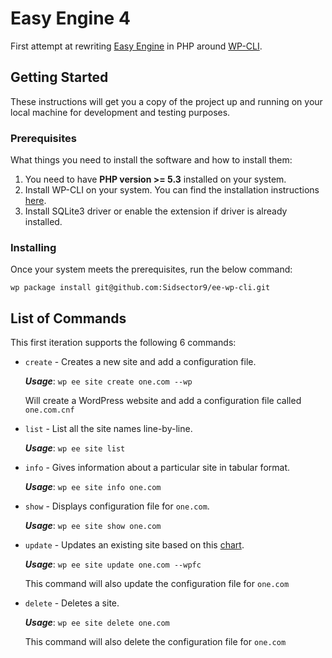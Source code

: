 # Easy Engine 4

First attempt at rewriting [Easy Engine](https://easyengine.io/) in PHP around [WP-CLI](http://wp-cli.org/).

## Getting Started

These instructions will get you a copy of the project up and running on your local machine for development and testing purposes.

### Prerequisites

What things you need to install the software and how to install them:

 1. You need to have **PHP version >= 5.3** installed on your system.
 2. Install WP-CLI on your system. You can find the installation instructions [here](http://wp-cli.org/#installing).
 3. Install SQLite3 driver or enable the extension if driver is already installed.

### Installing

Once your system meets the prerequisites, run the below command:

```
wp package install git@github.com:Sidsector9/ee-wp-cli.git

```

## List of Commands

This first iteration supports the following 6 commands:

 * `create` - Creates a new site and add a configuration file.
 
    ***Usage***: `wp ee site create one.com --wp` 
    
    Will create a WordPress website and add a configuration file called `one.com.cnf`
 
 * `list` - List all the site names line-by-line.

    ***Usage***: `wp ee site list`
    

 * `info` - Gives information about a particular site in tabular format.

    ***Usage***: `wp ee site info one.com`
    
 * `show` - Displays configuration file for `one.com`.

    ***Usage***: `wp ee site show one.com`


 * `update` - Updates an existing site based on this [chart](https://easyengine.io/docs/commands/site/update/#update-site).

    ***Usage***: `wp ee site update one.com --wpfc`
    
    This command will also update the configuration file for `one.com`
    
    
* `delete` - Deletes a site.

    ***Usage***: `wp ee site delete one.com`
    
    This command will also delete the configuration file for `one.com`
